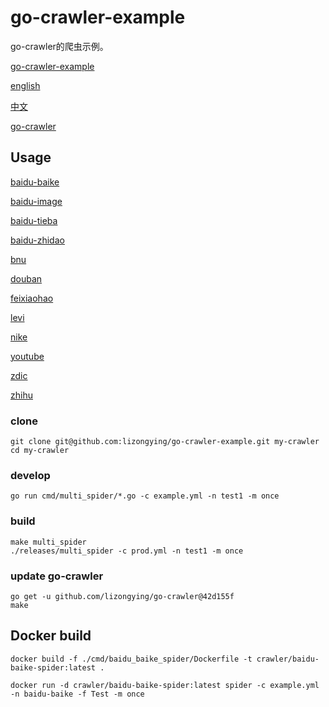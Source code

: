 # go-crawler-example

go-crawler的爬虫示例。

[go-crawler-example](https://github.com/lizongying/go-crawler-example)

[english](https://github.com/lizongying/go-crawler/README.md)

[中文](https://github.com/lizongying/go-crawler/README_CN.md)

[go-crawler](https://github.com/lizongying/go-crawler)

## Usage

[baidu-baike](https://github.com/lizongying/go-crawler-example/tree/main/internal/spiders/baidu_baike_spider)

[baidu-image](https://github.com/lizongying/go-crawler-example/tree/main/internal/spiders/baidu_image_spider)

[baidu-tieba](https://github.com/lizongying/go-crawler-example/tree/main/internal/spiders/baidu_tieba_spider)

[baidu-zhidao](https://github.com/lizongying/go-crawler-example/tree/main/internal/spiders/baidu_zhidao_spider)

[bnu](https://github.com/lizongying/go-crawler-example/tree/main/internal/spiders/bnu_spider)

[douban](https://github.com/lizongying/go-crawler-example/tree/main/internal/spiders/douban_spider)

[feixiaohao](https://github.com/lizongying/go-crawler-example/tree/main/internal/spiders/feixiaohao_spider)

[levi](https://github.com/lizongying/go-crawler-example/tree/main/internal/spiders/levi_spider)

[nike](https://github.com/lizongying/go-crawler-example/tree/main/internal/spiders/nike_spider)

[youtube](https://github.com/lizongying/go-crawler-example/tree/main/internal/spiders/youtube_spider)

[zdic](https://github.com/lizongying/go-crawler-example/tree/main/cmd/zdic_spider)

[zhihu](https://github.com/lizongying/go-crawler-example/tree/main/internal/spiders/zhihu_spider)

### clone

```shell
git clone git@github.com:lizongying/go-crawler-example.git my-crawler
cd my-crawler

```

### develop

```shell
go run cmd/multi_spider/*.go -c example.yml -n test1 -m once

```

### build

```shell
make multi_spider
./releases/multi_spider -c prod.yml -n test1 -m once

```

### update go-crawler

```shell
go get -u github.com/lizongying/go-crawler@42d155f
make

```

## Docker build

```shell
docker build -f ./cmd/baidu_baike_spider/Dockerfile -t crawler/baidu-baike-spider:latest . 

```

```shell
docker run -d crawler/baidu-baike-spider:latest spider -c example.yml -n baidu-baike -f Test -m once

```